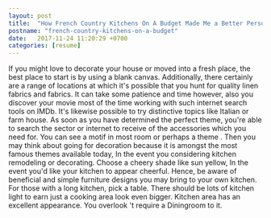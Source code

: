 ```yaml
---
layout: post
title:  "How French Country Kitchens On A Budget Made Me a Better Person"
postname: "french-country-kitchens-on-a-budget"
date:   2017-11-24 11:20:29 +0700
categories: [resume]
---
```

If you might love to decorate your house or moved into a fresh place, the best place to start is by using a blank canvas. Additionally, there certainly are a range of locations at which it's possible that you hunt for quality linen fabrics and fabrics. It can take some patience and time however, also you discover your movie most of the time working with such internet search tools on IMDb. It's likewise possible to try distinctive topics like Italian or farm house. As soon as you have determined the perfect theme, you're able to search the sector or internet to receive of the accessories which you need for. You can see a motif in most room or perhaps a theme . Then you may think about going for decoration because it is amongst the most famous themes available today, In the event you considering kitchen remodeling or decorating. Choose a cheery shade like sun yellow, In the event you'd like your kitchen to appear cheerful. Hence, be aware of beneficial and simple furniture designs you may bring to your own kitchen. For those with a long kitchen, pick a table. There should be lots of kitchen light to earn just a cooking area look even bigger. Kitchen area has an excellent appearance. You overlook 't require a Diningroom to it.

